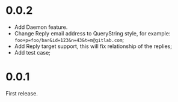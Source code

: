 # 0.0.2

- Add Daemon feature.
- Change Reply email address to QueryString style, for example: `foo+p=foo/bar&id=123&n=43&t=m@gitlab.com`;
- Add Reply target support, this will fix relationship of the replies;
- Add test case;

# 0.0.1

First release.
